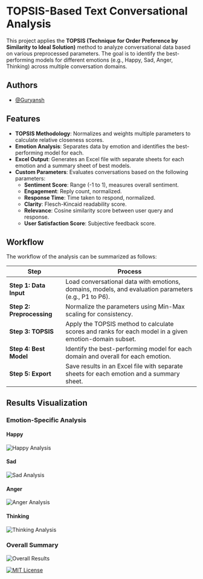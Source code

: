 # TOPSIS-Based Text Conversational Analysis

This project applies the **TOPSIS (Technique for Order Preference by Similarity to Ideal Solution)** method to analyze conversational data based on various preprocessed parameters. The goal is to identify the best-performing models for different emotions (e.g., Happy, Sad, Anger, Thinking) across multiple conversation domains.
## Authors

- [@Guryansh](https://www.github.com/Guryansh)

## Features

- **TOPSIS Methodology**: Normalizes and weights multiple parameters to calculate relative closeness scores.
- **Emotion Analysis**: Separates data by emotion and identifies the best-performing model for each.
- **Excel Output**: Generates an Excel file with separate sheets for each emotion and a summary sheet of best models.
- **Custom Parameters**: Evaluates conversations based on the following parameters:
  - **Sentiment Score**: Range (-1 to 1), measures overall sentiment.
  - **Engagement**: Reply count, normalized.
  - **Response Time**: Time taken to respond, normalized.
  - **Clarity**: Flesch-Kincaid readability score.
  - **Relevance**: Cosine similarity score between user query and response.
  - **User Satisfaction Score**: Subjective feedback score.

## Workflow

The workflow of the analysis can be summarized as follows:

| **Step**               | **Process**                                                                                             |
|------------------------|---------------------------------------------------------------------------------------------------------|
| **Step 1: Data Input** | Load conversational data with emotions, domains, models, and evaluation parameters (e.g., P1 to P6).    |
| **Step 2: Preprocessing** | Normalize the parameters using Min-Max scaling for consistency.                                       |
| **Step 3: TOPSIS**     | Apply the TOPSIS method to calculate scores and ranks for each model in a given emotion-domain subset.   |
| **Step 4: Best Model** | Identify the best-performing model for each domain and overall for each emotion.                        |
| **Step 5: Export**     | Save results in an Excel file with separate sheets for each emotion and a summary sheet.                |

## Results Visualization

### Emotion-Specific Analysis

#### Happy  
![Happy Analysis](https://github.com/user-attachments/assets/f6a57e82-0cf1-40ca-a531-addf64bc056d)

#### Sad  
![Sad Analysis](https://github.com/user-attachments/assets/fdf070ad-d282-4e0d-8a9c-b0aa6adaf229)

#### Anger  
![Anger Analysis](https://github.com/user-attachments/assets/6d6205f5-94aa-43f5-aa0e-0d5226b5428f)

#### Thinking  
![Thinking Analysis](https://github.com/user-attachments/assets/83af3c76-9a52-4222-9a90-0faacf225e89)

### Overall Summary  
![Overall Results](https://github.com/user-attachments/assets/3b6e1412-4b07-429a-9f27-f0c62443eaec)

[![MIT License](https://img.shields.io/badge/License-MIT-green.svg)](https://choosealicense.com/licenses/mit/)
